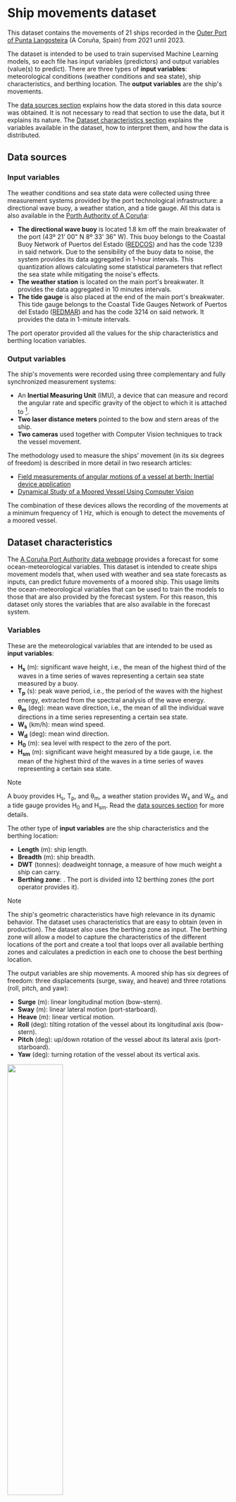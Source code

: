 # Ship movements dataset

This dataset contains the movements of 21 ships recorded in the [Outer Port of Punta Langosteira](https://goo.gl/maps/UG8zR274TrZEUSj66 "Outer Port of Punta Langosteira, Spain") (A Coruña, Spain) from 2021 until 2023.

The dataset is intended to be used to train supervised Machine Learning models, so each file has input variables (predictors) and output variables (value(s) to predict). There are three types of __input variables__: meteorological conditions (weather conditions and sea state), ship characteristics, and berthing location. The __output variables__ are the ship's movements.

The [data sources section](#data-sources) explains how the data stored in this data source was obtained. It is not necessary to read that section to use the data, but it explains its nature.
The [Dataset characteristics section](#dataset-characteristics) explains the variables available in the dataset, how to interpret them, and how the data is distributed.

## Data sources

### Input variables

The weather conditions and sea state data were collected using three measurement systems provided by the port technological infrastructure: a directional wave buoy, a weather station, and a tide gauge. All this data is also available in the [Porth Authority of A Coruña][5]:

* __The directional wave buoy__ is located 1.8 km off the main breakwater of the port (43º 21' 00" N 8º 33' 36" W). This buoy belongs to the Coastal Buoy Network of Puertos del Estado ([REDCOS][1]) and has the code 1239 in said network. Due to the sensibility of the buoy data to noise, the system provides its data aggregated in 1-hour intervals. This quantization allows calculating some statistical parameters that reflect the sea state while mitigating the noise's effects.
* __The weather station__ is located on the main port's breakwater. It provides the data aggregated in 10 minutes intervals.
* __The tide gauge__ is also placed at the end of the main port's breakwater. This tide gauge belongs to the Coastal Tide Gauges Network of Puertos del Estado ([REDMAR][2]) and has the code 3214 on said network. It provides the data in 1-minute intervals.

The port operator provided all the values for the ship characteristics and berthing location variables.

### Output variables

The ship's movements were recorded using three complementary and fully synchronized measurement systems:
* An __Inertial Measuring Unit__ (IMU), a device that can measure and record the angular rate and specific gravity of the object to which it is attached to [^1].
* __Two laser distance meters__ pointed to the bow and stern areas of the ship.
* __Two cameras__ used together with Computer Vision techniques to track the vessel movement.

The methodology used to measure the ships' movement (in its six degrees of freedom) is described in more detail in two research articles:
* [Field measurements of angular motions of a vessel at berth: Inertial device application
][3]
* [Dynamical Study of a Moored Vessel Using Computer Vision][4]

The combination of these devices allows the recording of the movements at a minimum frequency of 1 Hz, which is enough to detect the movements of a moored vessel.

## Dataset characteristics

The [A Coruña Port Authority data webpage][5] provides a forecast for some ocean-meteorological variables. This dataset is intended to create ships movement models that, when used with weather and sea state forecasts as inputs, can predict future movements of a moored ship. This usage limits the ocean-meteorological variables that can be used to train the models to those that are also provided by the forecast system. For this reason, this dataset only stores the variables that are also available in the forecast system.

### Variables

These are the meteorological variables that are intended to be used as __input variables__:

* __H<sub>s</sub>__ (m): significant wave height, i.e., the mean of the highest third of the waves in a time series of waves representing a certain sea state measured by a buoy.
* __T<sub>p</sub>__ (s): peak wave period, i.e., the period of the waves with the highest energy, extracted from the spectral analysis of the wave energy.
* __θ<sub>m</sub>__ (deg): mean wave direction, i.e., the mean of all the individual wave directions in a time series representing a certain sea state.
* __W<sub>s</sub>__ (km/h): mean wind speed.
* __W<sub>d</sub>__ (deg): mean wind direction.
* __H<sub>0</sub>__ (m): sea level with respect to the zero of the port.
* __H<sub>sm</sub>__ (m): significant wave height measured by a tide gauge, i.e. the mean of the highest third of the waves in a time series of waves representing a certain sea state.

> [!NOTE]
> A buoy provides H<sub>s</sub>, T<sub>p</sub>, and θ<sub>m</sub>, a weather station provides W<sub>s</sub> and W<sub>d</sub>, and a tide gauge provides H<sub>0</sub> and H<sub>sm</sub>. Read the [data sources section](#data-sources) for more details.

The other type of __input variables__ are the ship characteristics and the berthing location:
* __Length__ (m): ship length.
* __Breadth__ (m): ship breadth.
* __DWT__ (tonnes): deadweight tonnage, a measure of how much weight a ship can carry. 
* __Berthing zone__: . The port is divided into 12 berthing zones (the port operator provides it).

> [!NOTE]
> The ship's geometric characteristics have high relevance in its dynamic behavior. The dataset uses characteristics that are easy to obtain (even in production). The dataset also uses the berthing zone as input. The berthing zone will allow a model to capture the characteristics of the different locations of the port and create a tool that loops over all available berthing zones and calculates a prediction in each one to choose the best berthing location.

The output variables are ship movements. A moored ship has six degrees of freedom: three displacements (surge, sway, and heave) and three rotations (roll, pitch, and yaw):

* __Surge__ (m): linear longitudinal motion (bow-stern).
* __Sway__ (m): linear lateral motion (port-starboard).
* __Heave__ (m): linear vertical motion.
* __Roll__ (deg): tilting rotation of the vessel about its longitudinal axis (bow-stern).
* __Pitch__ (deg): up/down rotation of the vessel about its lateral axis (port-starboard).
* __Yaw__ (deg): turning rotation of the vessel about its vertical axis. 

<img src="https://github.com/aalvarell/ship-movement-dataset-21-23/blob/fb3ab727d130185b0cd40ef6a3d4ae868028260c/vessel_movement.png" width="50%">

> [!NOTE]
> An Inertial Measuring Unit provides the pitch and roll. Two laser distance meters provide the sway and yaw, and two cameras provide the surge and heave (and pitch if necessary).

The dataset also stores information related to the ship's stay, not intended to be used as predictors: the ship's name (anonymized), the date of the stay, and the ship's type (*General Cargo* or *Bulk carrier*).

### Data frequency

All the data sources used to create this dataset (buoy, weather station, tide gauge, ship's characteristics, and ship's movement monitoring) have different frequencies. The dataset aggregates the data to have the same frequency as the frequency of the source with the largest period (the sea state data). This is the same frequency as the data intended to be used as the models' inputs in production (forecast data): the variables that the forecast systems provide have a period of 1 hour, so the dataset aggregates the rest of the variables and provides them with a **1-hour period**. When aggregating the data for the ship's movements, we calculate the mean, maximum, and significant (mean of the highest third) value for the amplitude of each movement for every hour. i.e., for each movement, we have two variables (mean and significant).

> [!NOTE]
> A moored vessel may experience a maximum point motion much greater than its significant or average motion under the action of certain ocean-meteorological conditions. This value abandons the primary trend of the movement. It could occasionally be caused by external agents such as the waves generated by the passage of other ships or the punctual modification of the mooring lines' tension to adapt them to the variations of the tidal range, making them difficult to predict. It usually does not disrupt the operations due to its brief nature. In summary, the best choice for the value to predict for a given movement is the significant value.

### Dataset files, variables names, and dataset size

The dataset stores the data related to **each movement in a separate CSV file**. When using a camera to measure a ship's movement in a port environment, there are many technical limitations, occlusion being the most limiting. When a vessel is loading/unloading, there are many types of machinery such as cranes and trucks that occlude the camera field of view, making it impossible to measure the movements that rely on computer vision. Given this limitation, not all movements are available for all the vessels at all times. To surpass this limitation, to use all data available and to create precise prediction models, the dataset stores the data related to each movement in a separate file, so one could create one prediction model for each vessel movement.

#### Variables naming

Each file has the same columns in the same order. To facilitate using the data programmatically, the files use the following names for the variables:

| Variable  | Name in dataset   | Units/format  |
| :---       | :---      | ---:      |
| Ship name | ship | *ship#*  | 
| Ship type |  type | *"General Cargo"* or *"Bulk carrier"*  |
| Date of stay |  time | MM/DD/YYYY HH:mm |
| Length | length | m | 
| Breath | breath | m | 
| DWT | dwt | tonnes | 
| Berthing zone | zone | [1, 12] | 
| H<sub>s</sub> | h_s | m |
| T<sub>p</sub> | t_p | s | 
| θ<sub>m</sub> | dir | deg | 
| W<sub>s</sub> | wind_speed | km/h | 
| W<sub>d</sub> | wind_dir | deg | 
| H<sub>0</sub> | h_0 | m | 
| H<sub>sm</sub> | h_sm | m |
| __Average movement__ | mov_avg | Surge, sway, and heave: m<br>Roll, pitch, and yaw: deg |
| __Significant movement__ | mov_sig | Surge, sway, and heave: m<br>Roll, pitch, and yaw: deg|

#### Dataset size

| Movement  | Rows
| ---       | ---:      
| Surge     | 149
| Sway      | 200
| Heave     | 152
| Roll      | 0 [^1]
| Pitch     | 7
| Yaw       | 59

> [!NOTE]
> **Remember**: each row in each file represents 1 hour.

[1]: https://bancodatos.puertos.es/BD/informes/INT_1.pdf
[2]: https://bancodatos.puertos.es/BD/informes/INT_3.pdf 
[3]: http://urn.kb.se/resolve?urn=urn:nbn:se:umu:diva-153135
[4]: https://doi.org/10.6119/JMST.2018.04_(2).0011
[5]: http://cma.puertocoruna.com/intranet/BancoDatos/bdAccesoDatosPE.aspx


----
[![License: CC-BY-SA-4.0](https://mirrors.creativecommons.org/presskit/buttons/88x31/svg/by-sa.svg)](https://creativecommons.org/licenses/by-sa/4.0/)

[^1]: > Due to restrictions imposed during and after COVID-19, we could not access the ships, so the IMU could not be used to measure the roll movement.
